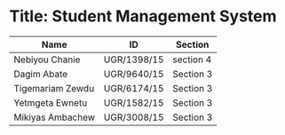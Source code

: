 # Title: Student Management System

| Name                   | ID            | Section    |
|------------------------|---------------|------------|
| Nebiyou Chanie          | UGR/1398/15   | section 4  |
| Dagim Abate             | UGR/9640/15   | Section 3  |
| Tigemariam Zewdu        | UGR/6174/15   | Section 3  |
| Yetmgeta Ewnetu         | UGR/1582/15   | Section 3  |
| Mikiyas Ambachew        | UGR/3008/15   | Section 3  |
